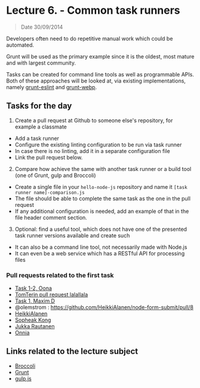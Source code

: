 # Lecture 6. - Common task runners

> Date 30/09/2014

Developers often need to do repetitive manual work which could be automated.

Grunt will be used as the primary example since it is the oldest, most mature and with largest community.

Tasks can be created for command line tools as well as programmable APIs. Both of these approaches will be looked at, via existing implementations, namely [grunt-eslint][] and [grunt-webp][].

## Tasks for the day

1. Create a pull request at Github to someone else's repository, for example a classmate
  - Add a task runner
  - Configure the existing linting configuration to be run via task runner
  - In case there is no linting, add it in a separate configuration file
  - Link the pull request below.
2. Compare how achieve the same with another task runner or a build tool (one of Grunt, gulp and Broccoli)
  - Create a single file in your `hello-node-js` repository and name it `[task runner name]-comparison.js`
  - The file should be able to complete the same task as the one in the pull request
  - If any additional configuration is needed, add an example of that in the file header comment section.
3. Optional: find a useful tool, which does not have one of the presented task runner versions available and create such
  - It can also be a command line tool, not necessarily made with Node.js
  - It can even be a web service which has a RESTful API for processing files

### Pull requests related to the first task


* [Task 1-2, Oona](https://github.com/tariel/nodejs-session3/pull/2)
* [TomTerin pull request lalallala](https://github.com/tfjorge/tellki-agent/pull/2)
* [Task 1, Maxim D](https://github.com/Oona/hello-node-js/pull/3)
* @olemstrom : https://github.com/HeikkiAlanen/node-form-submit/pull/8
* [HeikkiAlanen](https://github.com/nchaulet/node-geocoder/pull/51)
* [Sopheak Kong](https://github.com/jukra/hello-node-js/pull/2)
* [Jukka Rautanen](https://github.com/SkyFire-/hello-node-js/pull/1)
* [Onnia](https://github.com/LeaVerou/csss/pull/33)

## Links related to the lecture subject

* [Broccoli](https://github.com/broccolijs/broccoli "Browser compilation library – a build tool for applications that run in the browser")
* [Grunt](http://gruntjs.com/ "The JavaScript Task Runner")
* [gulp.js](http://gulpjs.com/ "The streaming build system")

[grunt-eslint]: https://github.com/sindresorhus/grunt-eslint "Validate files with ESLint"
[grunt-webp]: https://github.com/somerandomdude/grunt-webp/ "Convert your images to WebP format"
